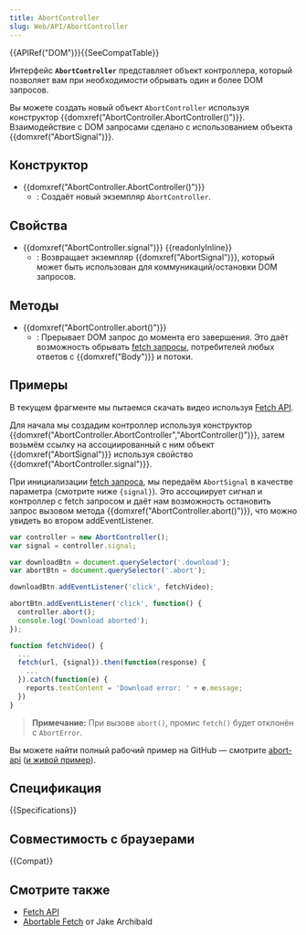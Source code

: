 ```yaml
---
title: AbortController
slug: Web/API/AbortController
---
```


{{APIRef("DOM")}}{{SeeCompatTable}}

Интерфейс **`AbortController`** представляет объект контроллера, который позволяет вам при необходимости обрывать один и более DOM запросов.

Вы можете создать новый объект `AbortController` используя конструктор {{domxref("AbortController.AbortController()")}}. Взаимодействие с DOM запросами сделано с использованием объекта {{domxref("AbortSignal")}}.

## Конструктор

- {{domxref("AbortController.AbortController()")}}
  - : Создаёт новый экземпляр `AbortController`.

## Свойства

- {{domxref("AbortController.signal")}} {{readonlyInline}}
  - : Возвращает экземпляр {{domxref("AbortSignal")}}, который может быть использован для коммуникаций/остановки DOM запросов.

## Методы

- {{domxref("AbortController.abort()")}}
  - : Прерывает DOM запрос до момента его завершения. Это даёт возможность обрывать [fetch запросы](/ru/docs/Web/API/WindowOrWorkerGlobalScope/fetch), потребителей любых ответов с {{domxref("Body")}} и потоки.

## Примеры

В текущем фрагменте мы пытаемся скачать видео используя [Fetch API](/ru/docs/Web/API/Fetch_API).

Для начала мы создадим контроллер используя конструктор {{domxref("AbortController.AbortController","AbortController()")}}, затем возьмём ссылку на ассоциированный с ним объект {{domxref("AbortSignal")}} используя свойство {{domxref("AbortController.signal")}}.

При инициализации [fetch запроса](/ru/docs/Web/API/WindowOrWorkerGlobalScope/fetch), мы передаём `AbortSignal` в качестве параметра (смотрите ниже `{signal}`). Это ассоциирует сигнал и контроллер с fetch запросом и даёт нам возможность остановить запрос вызовом метода {{domxref("AbortController.abort()")}}, что можно увидеть во втором addEventListener.

```js
var controller = new AbortController();
var signal = controller.signal;

var downloadBtn = document.querySelector('.download');
var abortBtn = document.querySelector('.abort');

downloadBtn.addEventListener('click', fetchVideo);

abortBtn.addEventListener('click', function() {
  controller.abort();
  console.log('Download aborted');
});

function fetchVideo() {
  ...
  fetch(url, {signal}).then(function(response) {
    ...
  }).catch(function(e) {
    reports.textContent = 'Download error: ' + e.message;
  })
}
```

> **Примечание:** При вызове `abort()`, промис `fetch()` будет отклонён с `AbortError`.

Вы можете найти полный рабочий пример на GitHub — смотрите [abort-api](https://github.com/mdn/dom-examples/tree/master/abort-api) ([и живой пример](https://mdn.github.io/dom-examples/abort-api/)).

## Спецификация

{{Specifications}}

## Совместимость с браузерами

{{Compat}}

## Смотрите также

- [Fetch API](/ru/docs/Web/API/Fetch_API)
- [Abortable Fetch](https://developers.google.com/web/updates/2017/09/abortable-fetch) от Jake Archibald
